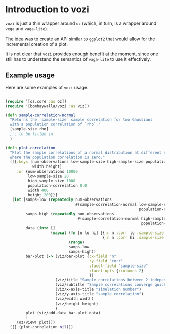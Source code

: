 # Introduction to vozi

`vozi` is just a thin wrapper around `oz` (which, in turn, is a
wrapper around `vega` and `vaga-lite`).

The idea was to create an API similar to `ggplot2` that would allow for
the incremental creation of a plot.

It is not clear that `vozi` provides enough benefit at the moment,
since one still has to understand the semantics of `vaga-lite` to use
it effectively.

## Example usage

Here are some examples of `vozi` usage.

```clojure

(require '[oz.core :as oz])
(require '[bombaywalla/vozi :as viz])

(defn sample-correlation-normal
  "Returns the `sample-size` sample correlation for two Gaussians
  with a population correlation of `rho`."
  [sample-size rho]
  ;;; to be filled in
  )

(defn plot-correlation
  "Plot the sample correlations of a normal distribution at different sample sizes,
  where the population correlation is zero."
  ([{:keys [num-observations low-sample-size high-sample-size population-correlation
            width height]
     :or {num-observations 10000
          low-sample-size 20
          high-sample-size 1000
          population-correlation 0.0
          width 400
          height 200}}]
   (let [samps-low (repeatedly num-observations
                               #(sample-correlation-normal low-sample-size
                                                           population-correlation))
         samps-high (repeatedly num-observations
                                #(sample-correlation-normal high-sample-size
                                                            population-correlation))
         data (into []
                    (mapcat (fn [n lo hi] [{:n n :corr lo :sample-size low-sample-size}
                                           {:n n :corr hi :sample-size high-sample-size}])
                            (range)
                            samps-low
                            samps-high))
         bar-plot (-> (viz/bar-plot {:x-field "n"
                                     :y-field "corr"
                                     :facet-field "sample-size"
                                     :facet-opts {:columns 2}
                                     })
                      (viz/title "Sample correlations between 2 independent Normals by sample size")
                      (viz/subtitle "Sample correlations converge quickly")
                      (viz/x-axis-title "simulation number")
                      (viz/y-axis-title "sample correlation")
                      (viz/width width)
                      (viz/height height)
                      )
         plot (viz/add-data bar-plot data)
         ]
     (oz/view! plot)))
  ([] (plot-correlation nil)))
```

